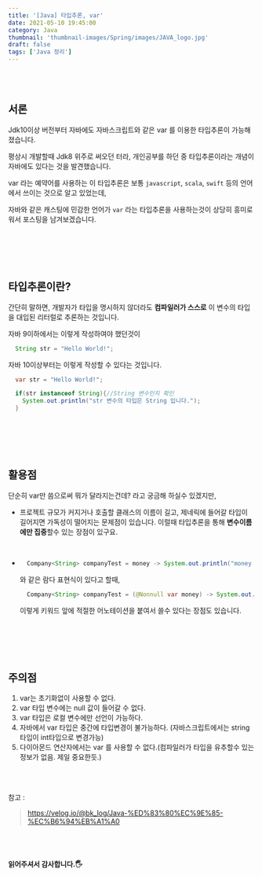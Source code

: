 ```yaml
---
title: '[Java] 타입추론, var'
date: 2021-05-10 19:45:00
category: Java
thumbnail: 'thumbnail-images/Spring/images/JAVA_logo.jpg'
draft: false
tags: ['Java 정리']
---
```


<br>
<br>

## 서론

Jdk10이상 버전부터 자바에도 자바스크립트와 같은 var 를 이용한 타입추론이 가능해졌습니다. <br>

평상시 개발할때 Jdk8 위주로 써오던 터라, 개인공부를 하던 중 타입추론이라는 개념이 자바에도 있다는 것을 발견했습니다. <br>

var 라는 예약어를 사용하는 이 타입추론은 보통 `javascript`, `scala`, `swift` 등의 언어에서 쓰이는 것으로 알고 있었는데, <br>

자바와 같은 캐스팅에 민감한 언어가 `var` 라는 타입추론을 사용하는것이 상당히 흥미로워서 포스팅을 남겨보겠습니다.

<br>
<br>
<br>
<br>

## 타입추론이란?

간단히 말하면, 개발자가 타입을 명시하지 않더라도 **컴파일러가 스스로** 이 변수의 타입을 대입된 리터럴로 추론하는 것입니다.

자바 9이하에서는 이렇게 작성하여야 했던것이

```JAVA
  String str = "Hello World!";
```

자바 10이상부터는 이렇게 작성할 수 있다는 것입니다.

```JAVA
  var str = "Hello World!";

  if(str instanceof String){//String 변수인지 확인
    System.out.println("str 변수의 타입은 String 입니다.");
  }
```

<br>
<br>
<br>
<br>

## 활용점

단순히 var만 씀으로써 뭐가 달라지는건데? 라고 궁금해 하실수 있겠지만, <br>

- 프로젝트 규모가 커지거나 호출할 클래스의 이름이 길고, 제네릭에 들어갈 타입이 길어지면 가독성이 떨어지는 문제점이 있습니다. 이럴때 타입추론을 통해 **변수이름에만 집중**할수 있는 장점이 있구요. <br>

<br>

- ```JAVA
    Company<String> companyTest = money -> System.out.println("money = " + money);
  ```

  와 같은 람다 표현식이 있다고 할때,

  ```JAVA
    Company<String> companyTest = (@Nonnull var money) -> System.out.println("money = " + money);
  ```

  이렇게 키워드 앞에 적절한 어노테이션을 붙여서 쓸수 있다는 장점도 있습니다.

<br>
<br>
<br>
<br>

## 주의점

1. var는 초기화없이 사용할 수 없다.
2. var 타입 변수에는 null 값이 들어갈 수 없다.
3. var 타입은 로컬 변수에만 선언이 가능하다.
4. 자바에서 var 타입은 중간에 타입변경이 불가능하다. (자바스크립트에서는 string타입이 int타입으로 변경가능)
5. 다이아몬드 연산자에서는 var 를 사용할 수 없다.(컴파일러가 타입을 유추할수 있는 정보가 없음. 제일 중요한듯.)

<br>
<br>

참고 :

> https://velog.io/@bk_log/Java-%ED%83%80%EC%9E%85-%EC%B6%94%EB%A1%A0

<br>
<br>

#### 읽어주셔서 감사합니다.🖐
